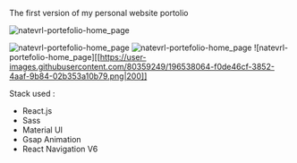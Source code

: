 The first version of my personal website portolio

![natevrl-portefolio-home_page](https://user-images.githubusercontent.com/80359249/196536084-1d625b84-dc18-41a3-a510-ce65010c267a.png)


![natevrl-portefolio-home_page](https://user-images.githubusercontent.com/80359249/196538064-f0de46cf-3852-4aaf-9b84-02b353a10b79.png|200)
![natevrl-portefolio-home_page](200|https://user-images.githubusercontent.com/80359249/196538064-f0de46cf-3852-4aaf-9b84-02b353a10b79.png|200)
![natevrl-portefolio-home_page][[https://user-images.githubusercontent.com/80359249/196538064-f0de46cf-3852-4aaf-9b84-02b353a10b79.png|200]]

Stack used :
- React.js
- Sass
- Material UI
- Gsap Animation
- React Navigation V6
